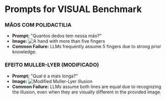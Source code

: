 # Prompts for VISUAL Benchmark

### MÃOS COM POLIDACTILIA
- **Prompt:** "Quantos dedos tem nessa mão?"
- **Image:**
![A hand with more than five fingers](./images/polydactyly_hand.png)
- **Common Failure:** LLMs frequently assume 5 fingers due to strong prior knowledge.

### EFEITO MULLER-LYER (MODIFICADO)
- **Prompt:** "Qual é a mais longa?"
- **Image:**
![Modified Muller-Lyer illusion](./images/modified_muller_lyer.png)
- **Common Failure:** LLMs assume both lines are equal due to recognizing the illusion, even when they are visually different in the provided image.

<!-- User can add more prompts and images here, for example:

### CHECKER SHADOW (MODIFICADO)
- **Prompt:** "Qual quadrado é mais escuro, A ou B?"
- **Image:**
![Modified Checker Shadow illusion](./images/modified_checker_shadow.png)
- **Common Failure:** LLMs may incorrectly state that B is lighter due to recognizing the original illusion, even if the image is modified so A and B are different shades.

### EBBINGHAUS (MODIFICADO)
- **Prompt:** "Qual círculo laranja é maior?"
- **Image:**
![Modified Ebbinghaus illusion](./images/modified_ebbinghaus.png)
- **Common Failure:** LLMs may state both are equal due to recognizing the illusion, even if the image is modified so the central circles are different sizes.

-->
